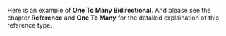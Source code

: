 Here is an example of __One To Many Bidirectional__. And please see the chapter __Reference__ and __One To Many__ for the detailed explaination of this reference type.